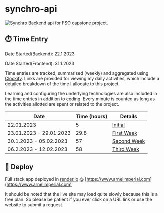 # synchro-api

[![Synchro](https://img.shields.io/badge/Live%20Site-https://www.arnelimperial.com-success)](https://www.arnelimperial.com)
Backend api for FSO capstone project.

## ⏱️ Time Entry

Date Started(Backend): 22.1.2023

Date Started(Frontend): 31.1.2023

Time entries are tracked, summarised (weekly) and aggregated using [Clockify](https://clockify.me). Links are provided for viewing my daily activities, which include a detailed breakdown of the time I allocate to this project.

Learning and configuring the underlying technologies are also included in the time entries in addition to coding. Every minute is counted as long as the activities allotted are spent or related to the project.

| Date                    | Time (hours) | Details                                                                |
| ----------------------- | ------------ | ---------------------------------------------------------------------- |
| 22.01.2023              | 5            | [Initial](https://app.clockify.me/shared/63e035c668c29410b9f4d693)     |
| 23.01.2023 - 29.01.2023 | 29.8         | [First Week](https://app.clockify.me/shared/63e035e435504317106a58ef)  |
| 30.1.2023 - 05.02.2023  | 57           | [Second Week](https://app.clockify.me/shared/63e035e435504317106a58ef) |
| 06.2.2023 - 12.02.2023  | 58           | [Third Week](https://app.clockify.me/shared/63e96492f20fb758f25bf78e)  |

## 💫 Deploy

Full stack app deployed in [render.io](https://render.com) @ [https://www.arnelimperial.com](https://www.arnelimperial.com)

It should be noted that the live site may load quite slowly because this is a free plan. So please be patient if you ever click on a URL link or use the website to submit a request.
